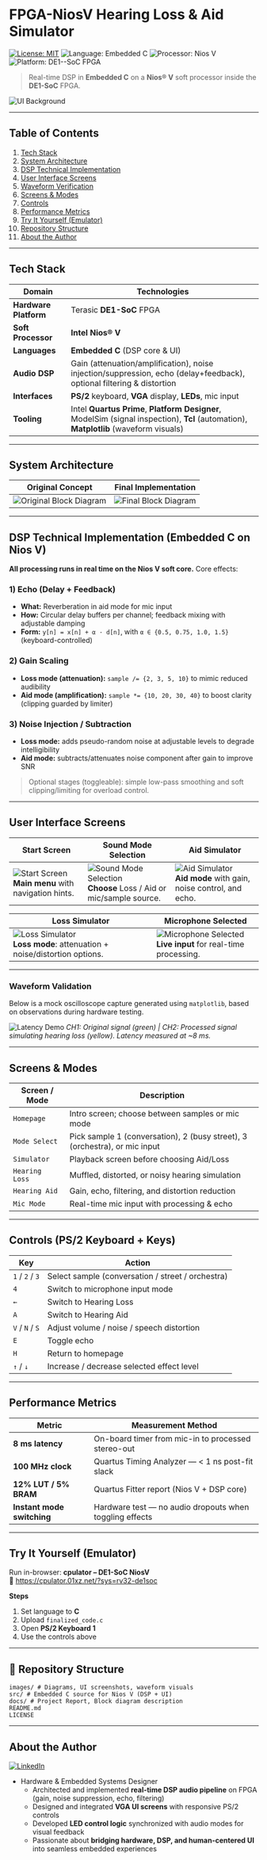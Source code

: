 

# FPGA-NiosV Hearing Loss & Aid Simulator

[![License: MIT](https://img.shields.io/badge/license-MIT-blue.svg)](LICENSE)
![Language: Embedded C](https://img.shields.io/badge/Language-Embedded%20C-brightgreen)
![Processor: Nios V](https://img.shields.io/badge/Processor-Nios%20V-lightgrey)
![Platform: DE1--SoC FPGA](https://img.shields.io/badge/Platform-DE1--SoC%20FPGA-blue)

>Real-time DSP in **Embedded C** on a **Nios® V** soft processor inside the **DE1-SoC** FPGA.

![UI Background](images/UI-background.jpg)

---
## Table of Contents
1. [Tech Stack](#-tech-stack)
2. [System Architecture](#system-architecture)
3. [DSP Technical Implementation](#dsp-technical-implementation-embedded-c-on-nios-v)
4. [User Interface Screens](#-user-interface-screens)
5. [Waveform Verification](#waveform-verification)
6. [Screens & Modes](#screens--modes)
7. [Controls](#controls-ps2-keyboard--keys)
8. [Performance Metrics](#performance-metrics)
9. [Try It Yourself (Emulator)](#try-it-yourself-emulator)
10. [Repository Structure](#-repository-structure)
11. [About the Author](#about-the-author)

---

## Tech Stack
| Domain | Technologies |
|---|---|
| **Hardware Platform** | Terasic **DE1-SoC** FPGA |
| **Soft Processor** | **Intel Nios® V** |
| **Languages** | **Embedded C** (DSP core & UI) |
| **Audio DSP** | Gain (attenuation/amplification), noise injection/suppression, echo (delay+feedback), optional filtering & distortion |
| **Interfaces** | **PS/2** keyboard, **VGA** display, **LEDs**, mic input |
| **Tooling** | Intel **Quartus Prime**, **Platform Designer**, ModelSim (signal inspection), **Tcl** (automation), **Matplotlib** (waveform visuals) |

---

## System Architecture

| Original Concept | Final Implementation |
|---|---|
| ![Original Block Diagram](images/original-bd.png) | ![Final Block Diagram](images/final-bd.png) |

---

## DSP Technical Implementation (Embedded C on Nios V)

**All processing runs in real time on the Nios V soft core.** Core effects:

### 1) Echo (Delay + Feedback)
- **What:** Reverberation in aid mode for mic input  
- **How:** Circular delay buffers per channel; feedback mixing with adjustable damping  
- **Form:** `y[n] = x[n] + α · d[n]`, with `α ∈ {0.5, 0.75, 1.0, 1.5}` (keyboard-controlled)

### 2) Gain Scaling
- **Loss mode (attenuation):** `sample /= {2, 3, 5, 10}` to mimic reduced audibility  
- **Aid mode (amplification):** `sample *= {10, 20, 30, 40}` to boost clarity (clipping guarded by limiter)

### 3) Noise Injection / Subtraction
- **Loss mode:** adds pseudo-random noise at adjustable levels to degrade intelligibility  
- **Aid mode:** subtracts/attenuates noise component after gain to improve SNR

> Optional stages (toggleable): simple low-pass smoothing and soft clipping/limiting for overload control.

---

## User Interface Screens

| Start Screen | Sound Mode Selection | Aid Simulator |
|---|---|---|
| ![Start Screen](images/UI-background.jpg) <br> **Main menu** with navigation hints. | ![Sound Mode Selection](images/sound-mode.png) <br> **Choose** Loss / Aid or mic/sample source. | ![Aid Simulator](images/aid-screen.png) <br> **Aid mode** with gain, noise control, and echo. |

| Loss Simulator | Microphone Selected |
|---|---|
| ![Loss Simulator](images/loss-mode.png) <br> **Loss mode**: attenuation + noise/distortion options. | ![Microphone Selected](images/mic-select.png) <br> **Live input** for real-time processing. |

---

### Waveform Validation

Below is a mock oscilloscope capture generated using `matplotlib`, based on observations during hardware testing.

![Latency Demo](oscilloscope_latency_demo.png)
*CH1: Original signal (green) | CH2: Processed signal simulating hearing loss (yellow). Latency measured at ~8 ms.*

---

## Screens & Modes

| Screen / Mode | Description |
|---|---|
| `Homepage` | Intro screen; choose between samples or mic mode |
| `Mode Select` | Pick sample 1 (conversation), 2 (busy street), 3 (orchestra), or mic input |
| `Simulator` | Playback screen before choosing Aid/Loss |
| `Hearing Loss` | Muffled, distorted, or noisy hearing simulation |
| `Hearing Aid` | Gain, echo, filtering, and distortion reduction |
| `Mic Mode` | Real-time mic input with processing & echo |

---

## Controls (PS/2 Keyboard + Keys)

| Key | Action |
|---|---|
| `1` / `2` / `3` | Select sample (conversation / street / orchestra) |
| `4` | Switch to microphone input mode |
| `←` | Switch to Hearing Loss |
| `A` | Switch to Hearing Aid |
| `V` / `N` / `S` | Adjust volume / noise / speech distortion |
| `E` | Toggle echo |
| `H` | Return to homepage |
| `↑` / `↓` | Increase / decrease selected effect level |

---

## Performance Metrics

| Metric | Measurement Method |
|---|---|
| **8 ms latency** | On-board timer from mic-in to processed stereo-out |
| **100 MHz clock** | Quartus Timing Analyzer — < 1 ns post-fit slack |
| **12% LUT / 5% BRAM** | Quartus Fitter report (Nios V + DSP core) |
| **Instant mode switching** | Hardware test — no audio dropouts when toggling effects |

---

## Try It Yourself (Emulator)
Run in-browser: **cpulator – DE1-SoC NiosV**  
🔗 https://cpulator.01xz.net/?sys=rv32-de1soc

**Steps**
1) Set language to **C**  
2) Upload `finalized_code.c`  
3) Open **PS/2 Keyboard 1**  
4) Use the controls above

---

## 📂 Repository Structure
```
images/ # Diagrams, UI screenshots, waveform visuals
src/ # Embedded C source for Nios V (DSP + UI)
docs/ # Project Report, Block diagram description
README.md
LICENSE
```
---

## About the Author  
[![LinkedIn](https://img.shields.io/badge/LinkedIn-Hyeonji%20Jung-blue?logo=linkedin&logoColor=white)](https://www.linkedin.com/in/hyeonjijung/)  

- Hardware & Embedded Systems Designer  
  - Architected and implemented **real-time DSP audio pipeline** on FPGA (gain, noise suppression, echo, filtering)  
  - Designed and integrated **VGA UI screens** with responsive PS/2 controls  
  - Developed **LED control logic** synchronized with audio modes for visual feedback  
  - Passionate about **bridging hardware, DSP, and human-centered UI** into seamless embedded experiences  